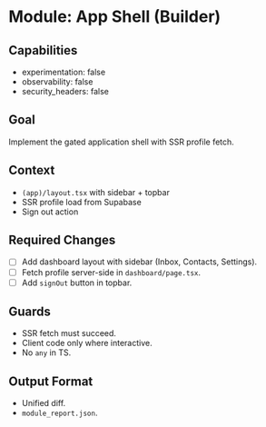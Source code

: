 # Module: App Shell (Builder)

## Capabilities
- experimentation: false
- observability: false
- security_headers: false

## Goal
Implement the gated application shell with SSR profile fetch.

## Context
- `(app)/layout.tsx` with sidebar + topbar
- SSR profile load from Supabase
- Sign out action

## Required Changes
- [ ] Add dashboard layout with sidebar (Inbox, Contacts, Settings).
- [ ] Fetch profile server-side in `dashboard/page.tsx`.
- [ ] Add `signOut` button in topbar.

## Guards
- SSR fetch must succeed.
- Client code only where interactive.
- No `any` in TS.

## Output Format
- Unified diff.
- `module_report.json`.
